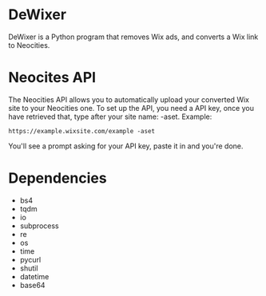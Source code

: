 # DeWixer
DeWixer is a Python program that removes Wix ads, and converts a Wix link to Neocities.
# Neocites API
The Neocities API allows you to automatically upload your converted Wix site to your Neocities one. To set up the API, you need a API key, once you have retrieved that, type after your site name: -aset. Example: 
```
https://example.wixsite.com/example -aset
```
You'll see a prompt asking for your API key, paste it in and you're done.
# Dependencies
* bs4
* tqdm
* io
* subprocess
* re
* os
* time
* pycurl
* shutil
* datetime
* base64
